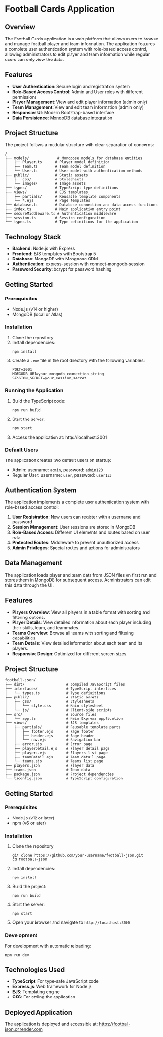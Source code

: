 # Football Cards Application

## Overview
The Football Cards application is a web platform that allows users to browse and manage football player and team information. The application features a complete user authentication system with role-based access control, allowing administrators to edit player and team information while regular users can only view the data.

## Features
- **User Authentication**: Secure login and registration system
- **Role-Based Access Control**: Admin and User roles with different permissions
- **Player Management**: View and edit player information (admin only)
- **Team Management**: View and edit team information (admin only)
- **Responsive UI**: Modern Bootstrap-based interface
- **Data Persistence**: MongoDB database integration

## Project Structure
The project follows a modular structure with clear separation of concerns:

```
/
├── models/             # Mongoose models for database entities
│   ├── Player.ts      # Player model definition
│   ├── Team.ts        # Team model definition
│   └── User.ts        # User model with authentication methods
├── public/            # Static assets
│   ├── css/           # Stylesheets
│   └── images/        # Image assets
├── types/             # TypeScript type definitions
├── views/             # EJS templates
│   ├── partials/      # Reusable template components
│   └── *.ejs          # Page templates
├── database.ts        # Database connection and data access functions
├── index.ts           # Main application entry point
├── secureMiddleware.ts # Authentication middleware
├── session.ts         # Session configuration
└── types.ts           # Type definitions for the application
```

## Technology Stack
- **Backend**: Node.js with Express
- **Frontend**: EJS templates with Bootstrap 5
- **Database**: MongoDB with Mongoose ODM
- **Authentication**: express-session with connect-mongodb-session
- **Password Security**: bcrypt for password hashing

## Getting Started

### Prerequisites
- Node.js (v14 or higher)
- MongoDB (local or Atlas)

### Installation
1. Clone the repository
2. Install dependencies:
   ```
   npm install
   ```
3. Create a `.env` file in the root directory with the following variables:
   ```
   PORT=3001
   MONGODB_URI=your_mongodb_connection_string
   SESSION_SECRET=your_session_secret
   ```

### Running the Application
1. Build the TypeScript code:
   ```
   npm run build
   ```
2. Start the server:
   ```
   npm start
   ```
3. Access the application at: http://localhost:3001

### Default Users
The application creates two default users on startup:
- Admin: username: `admin`, password: `admin123`
- Regular User: username: `user`, password: `user123`

## Authentication System
The application implements a complete user authentication system with role-based access control:

1. **User Registration**: New users can register with a username and password
2. **Session Management**: User sessions are stored in MongoDB
3. **Role-Based Access**: Different UI elements and routes based on user role
4. **Protected Routes**: Middleware to prevent unauthorized access
5. **Admin Privileges**: Special routes and actions for administrators

## Data Management
The application loads player and team data from JSON files on first run and stores them in MongoDB for subsequent access. Administrators can edit this data through the UI.

## Features

- **Players Overview**: View all players in a table format with sorting and filtering options.
- **Player Details**: View detailed information about each player including their skills, team, and teammates.
- **Teams Overview**: Browse all teams with sorting and filtering capabilities.
- **Team Details**: View detailed information about each team and its players.
- **Responsive Design**: Optimized for different screen sizes.

## Project Structure

```
football-json/
├── dist/                   # Compiled JavaScript files
├── interfaces/             # TypeScript interfaces
│   └── types.ts            # Type definitions
├── public/                 # Static assets
│   ├── css/                # Stylesheets
│   │   └── style.css       # Main stylesheet
│   └── js/                 # Client-side scripts
├── src/                    # Source files
│   └── app.ts              # Main Express application
├── views/                  # EJS templates
│   ├── partials/           # Reusable template parts
│   │   ├── footer.ejs      # Page footer
│   │   ├── header.ejs      # Page header
│   │   └── nav.ejs         # Navigation bar
│   ├── error.ejs           # Error page
│   ├── playerDetail.ejs    # Player detail page
│   ├── players.ejs         # Players list page
│   ├── teamDetail.ejs      # Team detail page
│   └── teams.ejs           # Teams list page
├── players.json            # Player data
├── teams.json              # Team data
├── package.json            # Project dependencies
└── tsconfig.json           # TypeScript configuration
```

## Getting Started

### Prerequisites

- Node.js (v12 or later)
- npm (v6 or later)

### Installation

1. Clone the repository:
   ```
   git clone https://github.com/your-username/football-json.git
   cd football-json
   ```

2. Install dependencies:
   ```
   npm install
   ```

3. Build the project:
   ```
   npm run build
   ```

4. Start the server:
   ```
   npm start
   ```

5. Open your browser and navigate to `http://localhost:3000`

### Development

For development with automatic reloading:
```
npm run dev
```

## Technologies Used

- **TypeScript**: For type-safe JavaScript code
- **Express.js**: Web framework for Node.js
- **EJS**: Templating engine
- **CSS**: For styling the application 

## Deployed Application

The application is deployed and accessible at: https://football-json.onrender.com